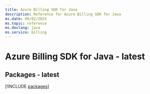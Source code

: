 ```yaml
---
title: Azure Billing SDK for Java
description: Reference for Azure Billing SDK for Java
ms.date: 09/02/2025
ms.topic: reference
ms.devlang: java
ms.service: billing
---
```

# Azure Billing SDK for Java - latest
## Packages - latest
[!INCLUDE [packages](billing-index.md)]